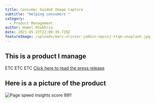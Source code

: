 ```yaml
---
title: Consumer Guided Image Capture
subtitle: "Helping consumers "
category:
  - Product Management
author: Hamel Khakhria
date: 2021-05-22T22:09:39.729Z
featureImage: /uploads/marc-olivier-jodoin-nqoinj-ttqm-unsplash.jpg
---
```


## This is a product I manage

ETC ETC ETC [Click here to read the press release](https://www.solera.com/qapter-news/solera-releases-guided-image-capture-engineered-to-revolutionize-ai-based-repair/)

## Here is a a picture of the product

![Page speed insights score 99!!](https://www.solera.com/wp-content/uploads/2021/02/app2.png)
